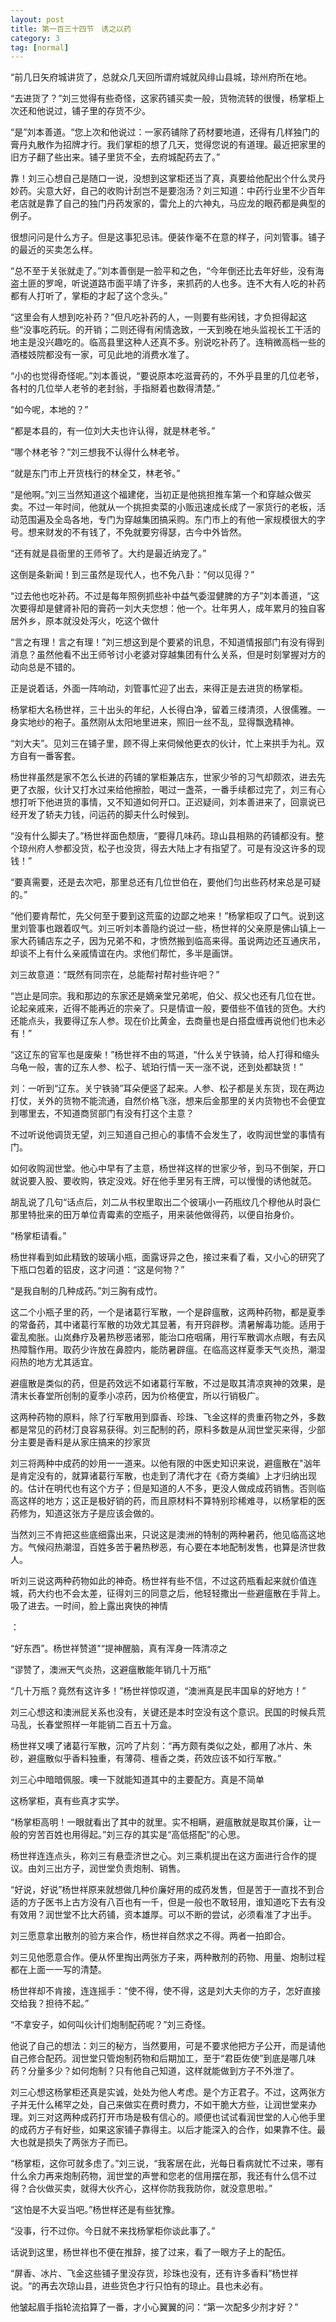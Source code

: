 ```yaml
---
layout: post
title: 第一百三十四节　诱之以药
category: 3
tag: [normal]
---
```


“前几日矢府城讲货了，总就众几天回所谓府城就风绯山县城，琼州府所在地。

“去进货了？”刘三觉得有些奇怪，这家药铺买卖一般，货物流转的很慢，杨掌柜上次还和他说过，铺子里的存货不少。

“是”刘本善道。“您上次和他说过：一家药铺除了药材要地道，还得有几样独门的膏丹丸散作为招牌才行。我们掌柜的想了几天，觉得您说的有道理。最近把家里的旧方子翻了些出来。铺子里货不全，去府城配药去了。”

靠！刘三心想自己是随口一说，没想到这掌柜还当了真，真要给他配出个什么灵丹妙药。尖意大好，自己的收购计刮岂不是要泡汤？刘三知道：中药行业里不少百年老店就是靠了自己的独门丹药发家的，雷允上的六神丸，马应龙的眼药都是典型的例子。

很想问问是什么方子。但是这事犯忌讳。便装作毫不在意的样子，问刘管事。铺子的最近的买卖怎么样。

“总不至于关张就走了。”刘本善倒是一脸平和之色，“今年倒还比去年好些，没有海盗土匪的罗唣，听说道路市面平靖了许多，来抓药的人也多。连不大有人吃的补药都有人打听了，掌柜的才起了这个念头。”

“这里会有人想到吃补药？”但凡吃补药的人，一则要有些闲钱，才负担得起这些“没事吃药玩。的开销；二则还得有闲情逸致，一天到晚在地头监视长工干活的地主是没兴趣吃的。临高县里这种人还真不多。别说吃补药了。连稍微高档一些的酒楼妓院都没有一家，可见此地的消费水准了。

“小的也觉得奇怪呢。”刘本善说，“要说原本吃滋膏药的，不外乎县里的几位老爷，各村的几位举人老爷的老封翁，手指掰着也数得清楚。”

“如今呢，本地的？”

“都是本县的，有一位刘大夫也许认得，就是林老爷。”

“哪个林老爷？”刘三想我不认得什么林老爷。

“就是东门市上开货栈行的林全艾，林老爷。”

“是他啊。”刘三当然知道这个福建佬，当初正是他挑担推车第一个和穿越众做买卖。不过一年时间，他就从一个挑担卖菜的小贩迅速成长成了一家货行的老板，活动范围遍及全岛各地，专门为穿越集团搞采购。东门市上的有他一家规模很大的字号。想来财发的不有钱了，不免就要穷得瑟，古今中外皆然。

“还有就是县衙里的王师爷了。大约是最近纳宠了。”

这倒是条新闻！到三虽然是现代人，也不免八卦：“何以见得？”

“过去他也吃补药。不过是每年照例抓些补中益气委湿健脾的方子”刘本善道，“这次要得却是健肾补阳的膏药一刘大夫您想：他一个。壮年男人，成年累月的独自客居外乡，原本就没处泻火，吃这个做什

“言之有理！言之有理！”刘三想这到是个要紧的讯息，不知道情报部门有没有得到消息？虽然他看不出王师爷讨小老婆对穿越集团有什么关系，但是时刻掌握对方的动向总是不错的。

正是说着话，外面一阵响动，刘管事忙迎了出去，来得正是去进货的杨掌柜。

杨掌柜大名杨世祥，三十出头的年纪，人长得白净，留着三缕清须，人很儒雅。一身实地纱的袍子。虽然刚从太阳地里进来，照旧一丝不乱，显得飘逸精神。

“刘大夫”。见刘三在铺子里，顾不得上来伺候他更衣的伙计，忙上来拱手为礼。双方自有一番客套。

杨世祥虽然是家不怎么长进的药铺的掌柜兼店东，世家少爷的习气却颇浓，进去先更了衣服，伙计又打水过来给他擦脸，喝过一盏茶，一番手续都过完了，刘三有心想打听下他进货的事情，又不知道如何开口。正迟疑间，刘本善进来了，回禀说已经开发了轿夫力钱，问运药的脚夫什么时候到。

“没有什么脚夫了。”杨世祥面色颓唐，“要得几味药。琼山县相熟的药铺都没有。整个琼州府人参都没货，松子也没货，得去大陆上才有指望了。可是有没这许多的现钱！”

“要真需要，还是去次吧，那里总还有几位世伯在，要他们匀出些药材来总是可疑的。”

“他们要肯帮忙，先父何至于要到这荒蛮的边鄙之地来！”杨掌柜叹了口气。说到这里刘管事也跟着叹气。刘三听刘本善隐约说过一些，杨世祥的父亲原是佛山镇上一家大药铺店东之子，因为兄弟不和，才愤然搬到临高来得。虽说两边还互通庆吊，却谈不上有什么亲戚情谊在内。求他们帮忙，多半是画饼。

刘三故意道：“既然有同宗在，总能帮衬帮衬些许吧？”

“岂止是同宗。我和那边的东家还是嫡亲堂兄弟呢，伯父、叔父也还有几位在世。论起亲戚来，近得不能再近的宗亲了。只是情谊一般，要借些不值钱的货色。大约还能点头，我要得辽东人参。现在价比黄金，去商量也是白搭盘缠再说他们也未必有！”

“这辽东的官军也是废柴！”杨世祥不由的骂道，“什么关宁铁骑，给人打得和缩头乌龟一般，害的辽东人参、松子、琥珀行情一天一涨不说，还到处都缺货！”

刘：一听到“辽东。关宁铁骑”耳朵便竖了起来。人参、松子都是关东货，现在两边打仗，关外的货物不能流通，自然价格飞涨，想来后金那里的关内货物也不会便宜到哪里去，不知道商贸部门有没有打这个主意？

不过听说他调货无望，刘三知道自己担心的事情不会发生了，收购润世堂的事情有门。

如何收购润世堂。他心中早有了主意，杨世祥这样的世家少爷，到马不倒架，开口就说要入股、要收购，铁定没戏。好在他手里另有王牌，可以慢慢的诱他就范。

胡乱说了几句“话点后，刘二从书权里取出二个彼璃小一药瓶纹几个穆他从时袅仁那里特批来的田万单位青霉素的空瓶子，用来装他做得药，以便自抬身价。

“杨掌柜请看。”

杨世祥看到如此精致的玻璃小瓶，面露讶异之色，接过来看了看，又小心的研究了下瓶口包着的铝皮，这才问道：“这是何物？”

“是我自制的几种成药。”刘三胸有成竹。

这二个小瓶子里的药，一个是诸葛行军散，一个是辟瘟散，这两种药物，都是夏季的常备药，其中诸葛行军散的功效尤其显著，有开窍辟秽。清暑解毒功能。适用于霍乱痴胀。山岚彝疗及暑热秽恶诸邪，能治口疮咽痛，用行军散调水点眼，有去风热障翳作用。取药少许放在鼻腔内，能防暑辟瘟。在临高这样夏季天气炎热，潮湿闷热的地方尤其适宜。

避瘟散是类似的药，但是药效远不如诸葛行军散，不过是取其清凉爽神的效果，是清末长春堂所创制的夏季小凉药，因为价格便宜，所以行销极广。

这两种药物的原料，除了行军散用到靡香、珍珠、飞金这样的贵重药物之外，多数都是常见的药材汀良容易获得。刘三配制的药，原料多数是从润世堂买来得，少部分主要是香料是从家庄搞来的抄家货

刘三将两种中成药的妙用一一道来。以他有限的中医史知识来说，避瘟散在"汹年是肯定没有的，就算诸葛行军散，也走到了清代才在《奇方类编》上才归纳出现的。估计在明代也有这个方子；但是知道的人不多，更没人做成成药销售。否则临高这样的地方；这正是极好销的药，而且原材料不算特别珍稀难寻，以杨掌柜的医药修为，知道这张方子是应该会做的。

当然刘三不肯把这些底细露出来，只说这是澳洲的特制的两种暑药，他见临高这地方。气候闷热潮湿，百姓多苦于暑热秽恶，有心要在本地配制发售，也算是济世救人。

听刘三说这两种药物如此的神奇。杨世祥有些不信，不过这药瓶看起来就价值连城，药大约也不会太差，征得刘三的同意之后，他轻轻撒出一些避瘟散在手背上。吸了进去。一时间，脸上露出爽快的神情

：

“好东西”。杨世祥赞道"“提神醒脑，真有浑身一阵清凉之

“谬赞了，澳洲天气炎热，这避瘟散能年销几十万瓶”

“几十万瓶？竟然有这许多！”杨世祥惊叹道，“澳洲真是民丰国阜的好地方！”

刘三心想这和澳洲屁关系也没有，关键还是本时空没有这个意识。民国的时候兵荒马乱，长春堂照样一年能销二百五十万盒。

杨世祥又噢了诸葛行军散，沉吟了片刻：“再方颇有类似之处，都用了冰片、朱砂，避瘟散似乎香料独重，有薄荷、檀香之类，药效应该不如行军散。”

刘三心中暗暗佩服。噢一下就能知道其中的主要配方。真是不简单

这杨掌柜，真有些真才实学。

“杨掌柜高明！一眼就看出了其中的就里。实不相瞒，避瘟散就是取其价廉，让一般的穷苦百姓也用得起。”刘三存的其实是“高低搭配”的心思。

杨世祥连连点头，称刘三有悬壶济世之心。刘三乘机提出在这方面进行合作的提议。由刘三出方子，润世堂负责炮制、销售。

“好说，好说”杨世祥原来就想做几种价廉好用的成药发售，但是苦于一直找不到合适的方子医书上古方没有八百也有一千，但是一般也不敢轻用，谁知道吃下去有没有效用？润世堂不比大药铺，资本雄厚。可以不断的尝试，必须看准了才出手。

刘三愿意拿出散剂的验方来合作，杨世祥自然求之不得。两者一拍即合。

刘三见他愿意合作。便从怀里掏出两张方子来，两种散剂的药物、用量、炮制过程都在上面一一写的清楚。

杨世祥却不肯接，连连摇手：“使不得，使不得，这是刘大夫你的方子，怎好直接交给我？担待不起。”

“不拿安子，如何叫伙计们炮制配药呢？”刘三奇怪。

他说了自己的想法：刘三的秘方，当然要用，可是不要求他把方子公开，而是请他自己修合配药。润世堂只管炮制药物和后期加工，至于“君臣佐使”到底是哪几味药？分量多少？如何炮制？只有他自己知道，这样就能做到方子不外泄了。

刘三心想这杨掌柜还真是实诚，处处为他人考虑。是个方正君子。不过，这两张方子并无什么稀罕之处，自己来做实在费时费力，不如干脆大方些，让润世堂来办理。刘三对这两种成药打开市场是极有信心的。顺便也试试看润世堂的人心他手里的成药方子有好些，如果这家铺子靠得主。以后才能深入的合作，如果靠不住。最大也就是损失了两张方子而已。

“杨掌柜，这你可就多虑了。”刘三说，“我客居在此，光每日看病就忙不过来，哪有什么余力再来炮制药物，润世堂的声誉和您老的信用摆在那，我还有什么信不过得？合伙做买卖，就得大伙齐心，这样你防我我防你，就没意思啦。”

“这怕是不大妥当吧。”杨世样还是有些犹豫。

“没事，行不过你。今日就不来找杨掌柜你谈此事了。”

话说到这里，杨世祥也不便在推辞，接了过来，看了一眼方子上的配伍。

“屏香、冰片、飞金这些铺子里没存货，珍珠也没有，还有许多香料”杨世祥说。“的再去次琼山县，进些货色才行只怕有的琼止。县也未必有。

他皱起眉手指轮流掐算了一番，才小心翼翼的问：“第一次配多少剂才好？”